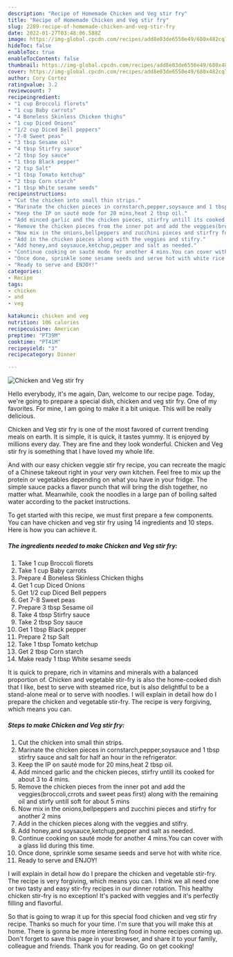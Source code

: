 ```yaml
---
description: "Recipe of Homemade Chicken and Veg stir fry"
title: "Recipe of Homemade Chicken and Veg stir fry"
slug: 2289-recipe-of-homemade-chicken-and-veg-stir-fry
date: 2022-01-27T03:48:06.588Z
image: https://img-global.cpcdn.com/recipes/add8e03de6550e49/680x482cq70/chicken-and-veg-stir-fry-recipe-main-photo.jpg
hideToc: false
enableToc: true
enableTocContent: false
thumbnail: https://img-global.cpcdn.com/recipes/add8e03de6550e49/680x482cq70/chicken-and-veg-stir-fry-recipe-main-photo.jpg
cover: https://img-global.cpcdn.com/recipes/add8e03de6550e49/680x482cq70/chicken-and-veg-stir-fry-recipe-main-photo.jpg
author: Cory Cortez
ratingvalue: 3.2
reviewcount: 7
recipeingredient:
- "1 cup Broccoli florets"
- "1 cup Baby carrots"
- "4 Boneless Skinless Chicken thighs"
- "1 cup Diced Onions"
- "1/2 cup Diced Bell peppers"
- "7-8 Sweet peas"
- "3 tbsp Sesame oil"
- "4 tbsp Stirfry sauce"
- "2 tbsp Soy sauce"
- "1 tbsp Black pepper"
- "2 tsp Salt"
- "1 tbsp Tomato ketchup"
- "2 tbsp Corn starch"
- "1 tbsp White sesame seeds"
recipeinstructions:
- "Cut the chicken into small thin strips."
- "Marinate the chicken pieces in cornstarch,pepper,soysauce and 1 tbsp stirfry sauce and salt for half an hour in the refrigerator."
- "Keep the IP on sauté mode for 20 mins,heat 2 tbsp oil."
- "Add minced garlic and the chicken pieces, stirfry untill its cooked for about 3 to 4 mins."
- "Remove the chicken pieces from the inner pot and add the veggies(broccoli,crrots and sweet peas first) along with the remaining oil and stirfy untill soft for about 5 mins"
- "Now mix in the onions,bellpeppers and zucchini pieces and stirfry for another 2 mins"
- "Add in the chicken pieces along with the veggies and stifry."
- "Add honey,and soysauce,ketchup,pepper and salt as needed."
- "Continue cooking on sauté mode for another 4 mins.You can cover with a glass lid during this time."
- "Once done, sprinkle some sesame seeds and serve hot with white rice."
- "Ready to serve and ENJOY!"
categories:
- Recipe
tags:
- chicken
- and
- veg

katakunci: chicken and veg 
nutrition: 106 calories
recipecuisine: American
preptime: "PT39M"
cooktime: "PT41M"
recipeyield: "3"
recipecategory: Dinner

---
```



![Chicken and Veg stir fry](https://img-global.cpcdn.com/recipes/add8e03de6550e49/680x482cq70/chicken-and-veg-stir-fry-recipe-main-photo.jpg)

Hello everybody, it's me again, Dan, welcome to our recipe page. Today, we're going to prepare a special dish, chicken and veg stir fry. One of my favorites. For mine, I am going to make it a bit unique. This will be really delicious.

Chicken and Veg stir fry is one of the most favored of current trending meals on earth. It is simple, it is quick, it tastes yummy. It is enjoyed by millions every day. They are fine and they look wonderful. Chicken and Veg stir fry is something that I have loved my whole life.

And with our easy chicken veggie stir fry recipe, you can recreate the magic of a Chinese takeout right in your very own kitchen. Feel free to mix up the protein or vegetables depending on what you have in your fridge. The simple sauce packs a flavor punch that will bring the dish together, no matter what. Meanwhile, cook the noodles in a large pan of boiling salted water according to the packet instructions.


To get started with this recipe, we must first prepare a few components. You can have chicken and veg stir fry using 14 ingredients and 10 steps. Here is how you can achieve it.

<!--inarticleads1-->

##### The ingredients needed to make Chicken and Veg stir fry:

1. Take 1 cup Broccoli florets
1. Take 1 cup Baby carrots
1. Prepare 4 Boneless Skinless Chicken thighs
1. Get 1 cup Diced Onions
1. Get 1/2 cup Diced Bell peppers
1. Get 7-8 Sweet peas
1. Prepare 3 tbsp Sesame oil
1. Take 4 tbsp Stirfry sauce
1. Take 2 tbsp Soy sauce
1. Get 1 tbsp Black pepper
1. Prepare 2 tsp Salt
1. Take 1 tbsp Tomato ketchup
1. Get 2 tbsp Corn starch
1. Make ready 1 tbsp White sesame seeds


It is quick to prepare, rich in vitamins and minerals with a balanced proportion of. Chicken and vegetable stir-fry is also the home-cooked dish that I like, best to serve with steamed rice, but is also delightful to be a stand-alone meal or to serve with noodles. I will explain in detail how do I prepare the chicken and vegetable stir-fry. The recipe is very forgiving, which means you can. 

<!--inarticleads2-->

##### Steps to make Chicken and Veg stir fry:

1. Cut the chicken into small thin strips.
1. Marinate the chicken pieces in cornstarch,pepper,soysauce and 1 tbsp stirfry sauce and salt for half an hour in the refrigerator.
1. Keep the IP on sauté mode for 20 mins,heat 2 tbsp oil.
1. Add minced garlic and the chicken pieces, stirfry untill its cooked for about 3 to 4 mins.
1. Remove the chicken pieces from the inner pot and add the veggies(broccoli,crrots and sweet peas first) along with the remaining oil and stirfy untill soft for about 5 mins
1. Now mix in the onions,bellpeppers and zucchini pieces and stirfry for another 2 mins
1. Add in the chicken pieces along with the veggies and stifry.
1. Add honey,and soysauce,ketchup,pepper and salt as needed.
1. Continue cooking on sauté mode for another 4 mins.You can cover with a glass lid during this time.
1. Once done, sprinkle some sesame seeds and serve hot with white rice.
1. Ready to serve and ENJOY!

I will explain in detail how do I prepare the chicken and vegetable stir-fry. The recipe is very forgiving, which means you can. I think we all need one or two tasty and easy stir-fry recipes in our dinner rotation. This healthy chicken stir-fry is no exception! It&#39;s packed with veggies and it&#39;s perfectly filling and flavorful. 

So that is going to wrap it up for this special food chicken and veg stir fry recipe. Thanks so much for your time. I'm sure that you will make this at home. There is gonna be more interesting food in home recipes coming up. Don't forget to save this page in your browser, and share it to your family, colleague and friends. Thank you for reading. Go on get cooking!
